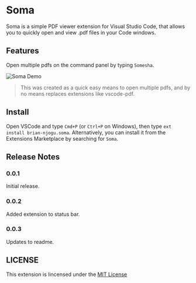 # Soma

Soma is a simple PDF viewer extension for Visual Studio Code, that allows you to quickly open and view .pdf files in your Code windows.

## Features

Open multiple pdfs on the command panel by typing `Somesha`.

![Soma Demo](https://github.com/liltrendi/Soma/blob/main/assets/demo.gif?raw=true)

> This was created as a quick easy means to open multiple pdfs, and by no means replaces extensions like vscode-pdf.

## Install

Open VSCode and type `Cmd+P` (or `Ctrl+P` on Windows), then type `ext install brian-njogu.soma`. Alternatively, you can install it from the Extensions Marketplace by searching for `Soma`.

## Release Notes

### 0.0.1

Initial release.

### 0.0.2

Added extension to status bar.

### 0.0.3

Updates to readme.

## LICENSE

This extension is lincensed under the [MIT License](LICENSE)